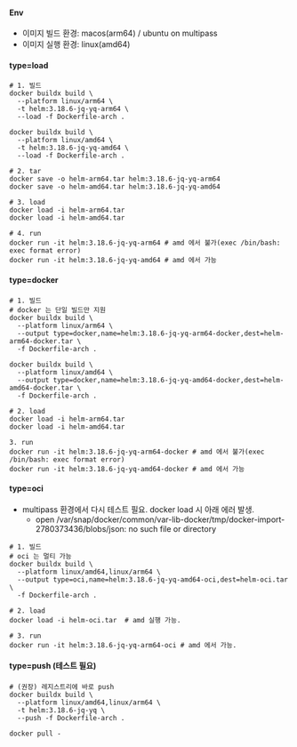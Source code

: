 #### Env
- 이미지 빌드 환경: macos(arm64) / ubuntu on multipass
- 이미지 실행 환경: linux(amd64)

#### type=load
```
# 1. 빌드
docker buildx build \
  --platform linux/arm64 \
  -t helm:3.18.6-jq-yq-arm64 \
  --load -f Dockerfile-arch .

docker buildx build \
  --platform linux/amd64 \
  -t helm:3.18.6-jq-yq-amd64 \
  --load -f Dockerfile-arch .

# 2. tar
docker save -o helm-arm64.tar helm:3.18.6-jq-yq-arm64
docker save -o helm-amd64.tar helm:3.18.6-jq-yq-amd64

# 3. load
docker load -i helm-arm64.tar  
docker load -i helm-amd64.tar

# 4. run
docker run -it helm:3.18.6-jq-yq-arm64 # amd 에서 불가(exec /bin/bash: exec format error)
docker run -it helm:3.18.6-jq-yq-amd64 # amd 에서 가능
```

#### type=docker
```
# 1. 빌드
# docker 는 단일 빌드만 지원
docker buildx build \
  --platform linux/arm64 \
  --output type=docker,name=helm:3.18.6-jq-yq-arm64-docker,dest=helm-arm64-docker.tar \
  -f Dockerfile-arch .

docker buildx build \
  --platform linux/amd64 \
  --output type=docker,name=helm:3.18.6-jq-yq-amd64-docker,dest=helm-amd64-docker.tar \
  -f Dockerfile-arch .

# 2. load
docker load -i helm-arm64.tar
docker load -i helm-amd64.tar

3. run
docker run -it helm:3.18.6-jq-yq-arm64-docker # amd 에서 불가(exec /bin/bash: exec format error)
docker run -it helm:3.18.6-jq-yq-amd64-docker # amd 에서 가능
```


#### type=oci
- multipass 환경에서 다시 테스트 필요. docker load 시 아래 에러 발생.
  - open /var/snap/docker/common/var-lib-docker/tmp/docker-import-2780373436/blobs/json: no such file or directory
```
# 1. 빌드
# oci 는 멀티 가능
docker buildx build \
  --platform linux/amd64,linux/arm64 \
  --output type=oci,name=helm:3.18.6-jq-yq-amd64-oci,dest=helm-oci.tar \
  -f Dockerfile-arch .

# 2. load
docker load -i helm-oci.tar  # amd 실행 가능.

# 3. run
docker run -it helm:3.18.6-jq-yq-arm64-oci # amd 에서 가능.
```

#### type=push (테스트 필요)
```
# (권장) 레지스트리에 바로 push
docker buildx build \
  --platform linux/amd64,linux/arm64 \
  -t helm:3.18.6-jq-yq \
  --push -f Dockerfile-arch .

docker pull -
```
